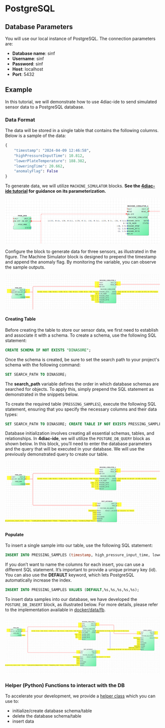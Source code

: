# PostgreSQL

## Database Parameters

You will use our local instance of PostgreSQL. The connection parameters are:

- **Database name**: sinf
- **Username**: sinf
- **Password**: sinf
- **Host**: localhost
- **Port**: 5432

## Example

In this tutorial, we will demonstrate how to use 4diac-ide to send simulated sensor data to a PostgreSQL database.

### Data Format

The data will be stored in a single table that contains the following columns. Below is a sample of the data:

```python
{
    "timestamp": "2024-04-09 12:46:58",
    "highPressureInputTime": 10.812,
    "lowerPlateTemperature": 188.382,
    "loweringTime": 20.662,
    "anomalyFlag": False
}
```

To generate data, we will utilize `MACHINE_SIMULATOR` blocks. **See the [4diac-ide tutorial](4diac-ide.md) for guidance on its parameterization.**

![](images/postgres_1.png)

Configure the block to generate data for three sensors, as illustrated in the figure. The Machine Simulator block is designed to prepend the timestamp and append the anomaly flag. By monitoring the variable, you can observe the sample outputs.

![](images/postgres_2.png)


#### Creating Table

Before creating the table to store our sensor data, we first need to establish and associate it with a schema. To create a schema, use the following SQL statement:

```sql
CREATE SCHEMA IF NOT EXISTS "DINASORE";
```

Once the schema is created, be sure to set the search path to your project's schema with the following command:

```sql
SET SEARCH_PATH TO DINASORE;
```

The **search_path** variable defines the order in which database schemas are searched for objects. To apply this, simply prepend the SQL statement as demonstrated in the snippets below.

To create the required table (`PRESSING_SAMPLES`), execute the following SQL statement, ensuring that you specify the necessary columns and their data types:

```sql
SET SEARCH_PATH TO DINASORE; CREATE TABLE IF NOT EXISTS PRESSING_SAMPLES ("id" serial primary key, "timestamp" timestamp, "high_pressure_input_time" float, "lower_plate_temperature" float, "lowering_time" float, "anomaly_flag" boolean);
```

Database initialization involves creating all essential schemas, tables, and relationships. In **4diac-ide**, we will utilize the `POSTGRE_DB_QUERY` block as shown below. In this block, you’ll need to enter the database parameters and the query that will be executed in your database. We will use the previously demonstrated query to create our table.

![](images/postgres_3.png)

#### Populate

To insert a single sample into our table, use the following SQL statement:

```sql
INSERT INTO PRESSING_SAMPLES (timestamp, high_pressure_input_time, lower_plate_temperature, lowering_time, anomaly_flag) VALUES (%s,%s,%s,%s,%s);
```

If you don’t want to name the columns for each insert, you can use a different SQL statement. It’s important to provide a unique primary key (id). You can also use the **DEFAULT** keyword, which lets PostgreSQL automatically increase the index.

```sql
INSERT INTO PRESSING_SAMPLES VALUES (DEFAULT,%s,%s,%s,%s,%s);
```

To insert data samples into our database, we have developed the `POSTGRE_DB_INSERT` block, as illustrated below. For more details, please refer to the implementation available in [docker/data/fb](docker/data/fb).

![](images/postgres_4.png)


### Helper (Python) Functions to interact with the DB

To accelerate your development, we provide a [helper class](../scripts/db.py) which you can use to:

- initialize/create database schema/table
- delete the database schema/table
- insert data

